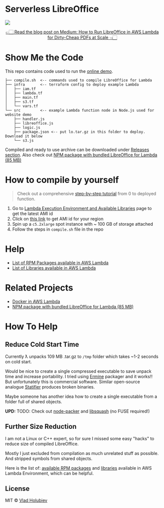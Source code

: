 # Serverless LibreOffice

[![](https://cdn-images-1.medium.com/max/1600/1*4q_I8VM6Gtmtw6TAjORylA.png)](https://vladholubiev.com/serverless-libreoffice)

<p align="center">
  <a href="https://medium.com/@vladholubiev/how-to-run-libreoffice-in-aws-lambda-for-dirty-cheap-pdfs-at-scale-b2c6b3d069b4">
    👉🏻 Read the blog post on Medium: How to Run LibreOffice in AWS Lambda for Dirty-Cheap PDFs at Scale 👈🏻
  </a>
</p>

# Show Me the Code

This repo contains code used to run the [online demo](https://vladholubiev.com/serverless-libreoffice).


```
├── compile.sh  <-- commands used to compile LibreOffice for Lambda
├── infra       <-- terraform config to deploy example Lambda
│   ├── iam.tf
│   ├── lambda.tf
│   ├── main.tf
│   ├── s3.tf
│   └── vars.tf
└── src         <-- example Lambda function node in Node.js used for website demo
    ├── handler.js
    ├── libreoffice.js
    ├── logic.js
    ├── package.json <-- put lo.tar.gz in this folder to deploy. Download it below
    └── s3.js
```

Compiled and ready to use archive can be downloaded under [Releases section](https://github.com/vladgolubev/serverless-libreoffice/releases). Also check out [NPM package with bundled LibreOffice for Lambda (85 MB)](https://github.com/vladgolubev/aws-lambda-libreoffice)

# How to compile by yourself

> Check out a comprehensive [step-by-step tutorial](STEP_BY_STEP.md) from 0 to deployed function. 

1. Go to [Lambda Execution Environment and Available Libraries](https://docs.aws.amazon.com/lambda/latest/dg/current-supported-versions.html) page to get the latest AMI id
2.  Click on [this link](https://console.aws.amazon.com/ec2/v2/home#Images:visibility=public-images;search=amzn-ami-hvm-2017.03.1.20170812-x86_64-gp2) to get AMI id for your region
3. Spin up a `c5.2xlarge` spot instance with ~ 100 GB of storage attached
4. Follow the steps in `compile.sh` file in the repo

# Help

* [List of RPM Packages available in AWS Lambda](https://gist.github.com/vladgolubev/1dac4ed47a5febf110c668074c6b671c)
* [List of Libraries available in AWS Lambda](https://gist.github.com/vladgolubev/439559fc7597a4fb51eaa9e97b72f319)

# Related Projects

* [Docker in AWS Lambda](https://github.com/vladgolubev/docker-in-aws-lambda)
* [NPM package with bundled LibreOffice for Lambda (85 MB)](https://github.com/vladgolubev/aws-lambda-libreoffice)

# How To Help

## Reduce Cold Start Time

Currently ƛ unpacks 109 MB .tar.gz to `/tmp` folder which takes ~1-2 seconds on cold start.

Would be nice to create a single compressed executable to save unpack time and increase portability.
I tried using [Ermine](http://www.magicermine.com/) packager and it works!!
But unfortunately this is commercial software.
Similar open-source analogue [Statifier](http://statifier.sourceforge.net/) produces broken binaries.

Maybe someone has another idea how to create a single executable from a folder full of shared objects.

**UPD:** TODO: Check out [node-packer](https://github.com/pmq20/node-packer) and [libsquash](https://github.com/pmq20/libsquash) (no FUSE required!)

## Further Size Reduction

I am not a Linux or C++ expert, so for sure I missed some easy "hacks"
to reduce size of compiled LibreOffice.

Mostly I just excluded from compilation as much unrelated stuff as possible.
And stripped symbols from shared objects.

Here is the list of: [available RPM packages](https://gist.github.com/vladgolubev/1dac4ed47a5febf110c668074c6b671c)
and [libraries](https://gist.github.com/vladgolubev/439559fc7597a4fb51eaa9e97b72f319)
available in AWS Lambda Environment, which can be helpful.

## License

MIT © [Vlad Holubiev](https://vladholubiev.com)
